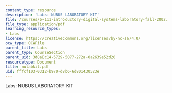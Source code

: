 ```yaml
---
content_type: resource
description: 'Labs: NUBUS LABORATORY KIT'
file: /courses/6-111-introductory-digital-systems-laboratory-fall-2002/fffcf1030312b970d8b66d801430523e_nulabkit.pdf
file_type: application/pdf
learning_resource_types:
- Labs
license: https://creativecommons.org/licenses/by-nc-sa/4.0/
ocw_type: OCWFile
parent_title: Labs
parent_type: CourseSection
parent_uid: 3d8a8c14-5729-5077-272a-0a2639e52d20
resourcetype: Document
title: nulabkit.pdf
uid: fffcf103-0312-b970-d8b6-6d801430523e
---
```

Labs: NUBUS LABORATORY KIT